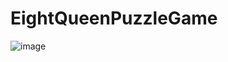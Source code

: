 # EightQueenPuzzleGame
![image](https://github.com/IshiniNadeesha/EightQueenPuzzleGame/assets/134253245/0c3d14f4-0daa-46b0-9b53-6edca2fcfaf4)
